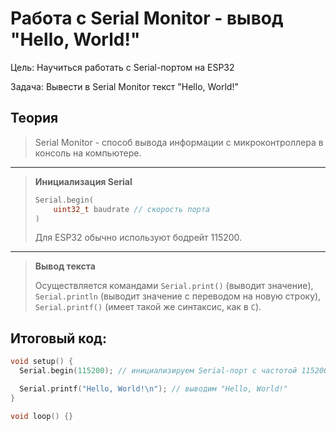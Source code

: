 # Работа с Serial Monitor - вывод "Hello, World!"

Цель: Научиться работать с Serial-портом на ESP32

Задача: Вывести в Serial Monitor текст "Hello, World!"

## Теория

> Serial Monitor - способ вывода информации с микроконтроллера в консоль на компьютере.

---

> **Инициализация Serial**
>
> ```cpp
> Serial.begin(
>     uint32_t baudrate // скорость порта
> )
> ```
>
> Для ESP32 обычно используют бодрейт 115200.

---

> **Вывод текста**
>
> Осуществляется командами `Serial.print()` (выводит значение), `Serial.println` (выводит значение с переводом на новую строку), `Serial.printf()` (имеет такой же синтаксис, как в `C`).

## Итоговый код:

```cpp
void setup() {
  Serial.begin(115200); // инициализируем Serial-порт с частотой 115200 бод

  Serial.printf("Hello, World!\n"); // выводим "Hello, World!"
}

void loop() {}
```
